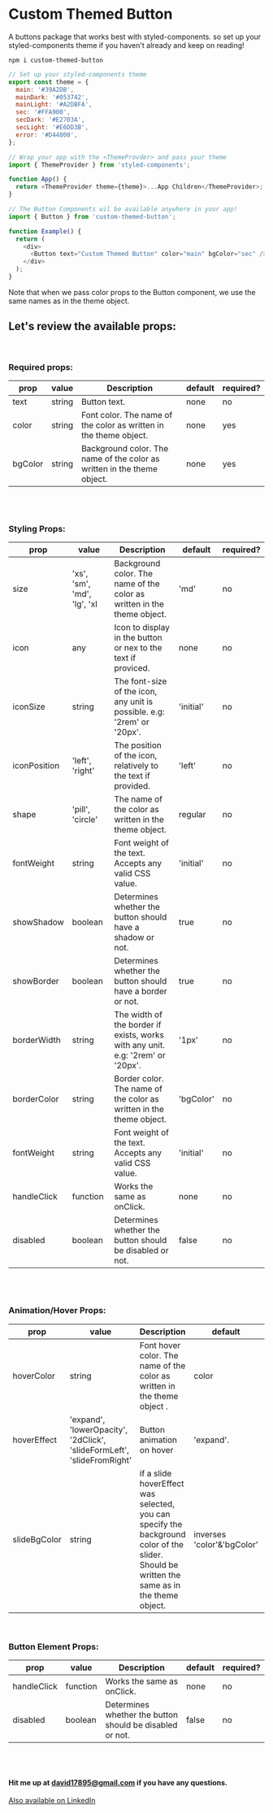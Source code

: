 # Custom Themed Button

A buttons package that works best with styled-components. so set up your styled-components theme if you haven't already and keep on reading!

```shell
npm i custom-themed-button
```

```js
// Set up your styled-components theme
export const theme = {
  main: '#39A2DB',
  mainDark: '#053742',
  mainLight: '#A2DBFA',
  sec: '#FFA900',
  secDark: '#E2703A',
  secLight: '#E6DD3B',
  error: '#D44000',
};

// Wrap your app with the <ThemeProvder> and pass your theme
import { ThemeProvider } from 'styled-components';

function App() {
  return <ThemeProvider theme={theme}>...App Children</ThemeProvider>;
}

// The Button Components wil be available anywhere in your app!
import { Button } from 'custom-themed-button';

function Example() {
  return (
    <div>
      <Button text="Custom Themed Button" color="main" bgColor="sec" />
    </div>
  );
}
```

Note that when we pass color props to the Button component, we use the same names as in the theme object.

## Let's review the available props:

<br />

### Required props:

| prop    | value  | Description                                                             | default | required? |
| ------- | ------ | ----------------------------------------------------------------------- | ------- | --------- |
| text    | string | Button text.                                                            | none    | no        |
| color   | string | Font color. The name of the color as written in the theme object.       | none    | yes       |
| bgColor | string | Background color. The name of the color as written in the theme object. | none    | yes       |

<br />
<br />

### Styling Props:

| prop         | value                       | Description                                                                    | default   | required? |
| ------------ | --------------------------- | ------------------------------------------------------------------------------ | --------- | --------- |
| size         | 'xs', 'sm', 'md', 'lg', 'xl | Background color. The name of the color as written in the theme object.        | 'md'      | no        |
| icon         | any                         | Icon to display in the button or nex to the text if proviced.                  | none      | no        |
| iconSize     | string                      | The font-size of the icon, any unit is possible. e.g: '2rem' or '20px'.        | 'initial' | no        |
| iconPosition | 'left', 'right'             | The position of the icon, relatively to the text if provided.                  | 'left'    | no        |
| shape        | 'pill', 'circle'            | The name of the color as written in the theme object.                          | regular   | no        |
| fontWeight   | string                      | Font weight of the text. Accepts any valid CSS value.                          | 'initial' | no        |
| showShadow   | boolean                     | Determines whether the button should have a shadow or not.                     | true      | no        |
| showBorder   | boolean                     | Determines whether the button should have a border or not.                     | true      | no        |
| borderWidth  | string                      | The width of the border if exists, works with any unit. e.g: '2rem' or '20px'. | '1px'     | no        |
| borderColor  | string                      | Border color. The name of the color as written in the theme object.            | 'bgColor' | no        |
| fontWeight   | string                      | Font weight of the text. Accepts any valid CSS value.                          | 'initial' | no        |
| handleClick  | function                    | Works the same as onClick.                                                     | none      | no        |
| disabled     | boolean                     | Determines whether the button should be disabled or not.                       | false     | no        |

<br />
<br />

### Animation/Hover Props:

| prop         | value                                                                  | Description                                                                                                                                 | default                    | required? |
| ------------ | ---------------------------------------------------------------------- | ------------------------------------------------------------------------------------------------------------------------------------------- | -------------------------- | --------- |
| hoverColor   | string                                                                 | Font hover color. The name of the color as written in the theme object .                                                                    | color                      | no        |
| hoverEffect  | 'expand', 'lowerOpacity', '2dClick', 'slideFormLeft', 'slideFromRight' | Button animation on hover                                                                                                                   | 'expand'.                  | no        |
| slideBgColor | string                                                                 | if a slide hoverEffect was selected, you can specify the background color of the slider. Should be written the same as in the theme object. | inverses 'color'&'bgColor' | no        |

<br />

### Button Element Props:

| prop        | value    | Description                                              | default | required? |
| ----------- | -------- | -------------------------------------------------------- | ------- | --------- |
| handleClick | function | Works the same as onClick.                               | none    | no        |
| disabled    | boolean  | Determines whether the button should be disabled or not. | false   | no        |

<br />
<br />

#### Hit me up at david17895@gmail.com if you have any questions.

<a href='https://www.linkedin.com/in/david-sharki-925892204/'> Also available on LinkedIn </a>
